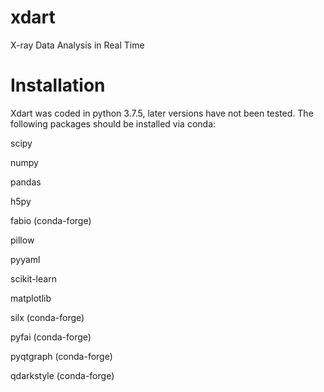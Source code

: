 # xdart
X-ray Data Analysis in Real Time

# Installation
Xdart was coded in python 3.7.5, later versions have not been tested. The following packages should be installed via conda:

scipy

numpy

pandas

h5py

fabio (conda-forge)

pillow

pyyaml

scikit-learn

matplotlib

silx (conda-forge)

pyfai (conda-forge)

pyqtgraph (conda-forge)

qdarkstyle (conda-forge)

